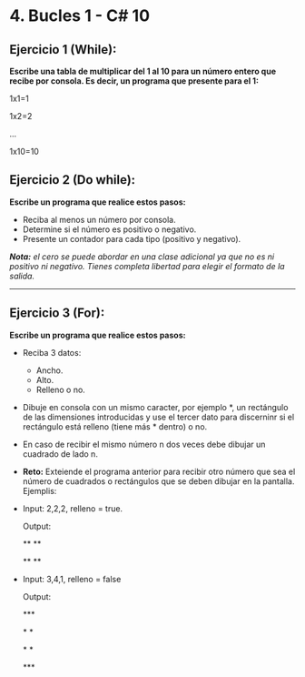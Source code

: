 # 4. Bucles 1 - C# 10
## Ejercicio 1 (While):
**Escribe una tabla de multiplicar del 1 al 10 para un número entero que recibe por consola. Es decir, un programa que presente para el 1:**

1x1=1

1x2=2

...

1x10=10

## Ejercicio 2 (Do while):
**Escribe un programa que realice estos pasos:**
* Reciba al menos un número por consola.
* Determine si el número es positivo o negativo.
* Presente un contador para cada tipo (positivo y negativo).

_**Nota:** el cero se puede abordar en una clase adicional ya que no es ni positivo ni negativo. Tienes completa libertad para elegir el formato de la salida._

___

## Ejercicio 3 (For):
**Escribe un programa que realice estos pasos:**
* Reciba 3 datos:
	* Ancho.
	* Alto.
	* Relleno o no.
* Dibuje en consola con un mismo caracter, por ejemplo \*, un rectángulo de las dimensiones introducidas y use el tercer dato para discerninr si el rectángulo está relleno (tiene más \* dentro) o no.
* En caso de recibir el mismo número n dos veces debe dibujar un cuadrado de lado n.
* **Reto:** Exteiende el programa anterior para recibir otro número que sea el número de cuadrados o rectángulos que se deben dibujar en la pantalla. Ejemplis:
* Input: 2,2,2, relleno = true.

	Output:
	
	\** **

	\** **
* Input: 3,4,1, relleno = false
	
	Output:
	
	\***
	
	\* *
	
	\* *
	
	\***

